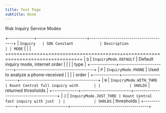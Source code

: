 ```yaml
---
title: Test Page
subtitle: None
---
```


Risk Inquiry Service Modes


+-------------+-------------------------+---------------------------------------+
| ``Inquiry   | SDK Constant            | Description                           |
| MODE``      |                         |                                       |
+=============+=========================+=======================================+
| ``Q``       | ``InquiryMode.DEFAULT`` | Default inquiry mode, internet order  |
|             |                         | type                                  |
+-------------+-------------------------+---------------------------------------+
| ``P``       | ``InquiryMode.PHONE``   | Used to analyze a phone-received      |
|             |                         | order                                 |
+-------------+-------------------------+---------------------------------------+
| ``W``       | ``InquiryMode.WITH_THRE | Kount Central full inquiry with       |
|             | SHOLDS``                | returned thresholds                   |
+-------------+-------------------------+---------------------------------------+
| ``J``       | ``InquiryMode.JUST_THRE | Kount Central fast inquiry with just  |
|             | SHOLDS``                | thresholds                            |
+-------------+-------------------------+---------------------------------------+

